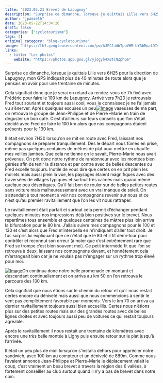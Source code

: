 ```yaml
---
title: "2023.05.21 Brevet de Lapugnoy"
description: "Surprise ce dimanche, lorsque je quittais Lille vers 6H25 pour la direction de Lapugnoy, mon GPS indiquait plus de 40 minutes de route alors que je pensais en avoir pour une trentaine de minutes."
author: "jpamielh"
date: 2023-05-22T14:34:26
draft: false
categories: ["cyclotourisme"]
tags: []
original_category: "blog-cyclotourisme"
image: "https://lh3.googleusercontent.com/pw/AJFCJaWbTpoVHM-bY3bMnatDIsyPMWzxl0CDdYyonEz_NVCnzV4HRHWBWMYDIwEguwZRmZXDZCKO6kxnG61i8A4bsO7b4UZ2lTAvkkzCLXVn2jDYpKDyMgpJgcsiByMN23jcJso389X9c0luIkrChAx_rYuo2g=w2467-h1670-s-no?authuser=1"
links:
  - title: "Les photos"
    website: "https://photos.app.goo.gl/yjogyb4XBtCNZphG6"
---
```


Surprise ce dimanche, lorsque je quittais Lille vers 6H25 pour la direction de Lapugnoy, mon GPS indiquait plus de 40 minutes de route alors que je pensais en avoir pour une trentaine de minutes.

<!--more-->

Cela signifiait donc que je serai en retard au rendez-vous de 7h fixé avec Frédéric pour faire le 100 km de Lapugnoy. Arrivé vers 7h20 je retrouvais Fred tout souriant et toujours aussi cool, vous le connaissez je ne l’ai jamais vu s’énerver. Après quelques excuses un peu[![Image](https://lh3.googleusercontent.com/pw/AJFCJaUD8SAA_1F03fB6Ucxwnf1_wOeM8JDXC_bDeToZyRteSG9MsrU7aUH9_KX0YoIidjQNiQnBB3r_BjnrnASqjzbgJiBpoxWmwnz_1byfL23DxpQ6NB5YplwKeSAd2wZJM6BJzrn7Vkrge0Gtm8IqPe2dng=w889-h398-s-no?authuser=1)](https://lh3.googleusercontent.com/pw/AJFCJaUD8SAA_1F03fB6Ucxwnf1_wOeM8JDXC_bDeToZyRteSG9MsrU7aUH9_KX0YoIidjQNiQnBB3r_BjnrnASqjzbgJiBpoxWmwnz_1byfL23DxpQ6NB5YplwKeSAd2wZJM6BJzrn7Vkrge0Gtm8IqPe2dng=w889-h398-s-no?authuser=1) vaseuses de ma part, on retrouva le groupe de Jean-Philippe et de Pierre –Marie en train de déguster un bon café. C’est d’ailleurs sur leurs conseils que l’on s’était décidé avec Fred de faire le 100 km alors que nos compagnons étaient présents pour le 130 km.

Il était environ 7H30 lorsqu’on se mit en route avec Fred, laissant nos compagnons se préparer tranquillement. Dès le départ nous fûmes en prise, même pas quelques centaines de mètres de plat pour mettre en chauffe mes veilles jambes. Que cela ne tienne on le savait, Pierre-Marie nous avait prévenus. On prit donc notre rythme de randonneur avec les montées bien gérées afin de tenir la distance et par contre avec de belles descentes ou Fred excelle toujours. Inutile de vous dire que certes on en prit plein les mollets mais aussi plein la vue, les paysages étaient magnifiques avec des traversées de villages typiques et surtout très calmes mais quand même quelque peu désertiques. Qu’il fait bon de rouler sur de belles petites routes sans voiture mais malheureusement avec un vrai manque de soleil. On s’attendait à tout moment à voir nos compagnons revenir sur nous et ce n’est qu’au premier ravitaillement que l’on les vit nous rattraper.

Le ravitaillement était parfait et surtout cela permit d’échanger pendant quelques minutes nos impressions déjà bien positives sur le brevet. Nous repartîmes tous ensemble et quelques centaines de mètres plus loin arriva la bifurcation pour le 80 km. J’allais suivre mes compagnons pour le 100 et 130 et c’est alors que Fred m’interpella en m’indiquant d’aller tout droit. Je fus surpris lui expliquant que ce n’était que le 80 et il fit demi-tour pour contrôler et reconnut son erreur (à noter que c’est extrêmement rare que Fred se trompe c’est bien souvent moi). Ce petit intermède fit que l’on se retrouva à deux, laissant nos compagnons devant, et honnêtement cela m’arrangeait bien car je ne voulais pas m’engager sur un rythme trop élevé pour moi.

[![Image](https://lh3.googleusercontent.com/pw/AJFCJaXh_JQA5-JoYTKWuGNuamu8bTzJfJ2G9TJwyUqbnqIJ7uB7eNAkjHFsS3guri45eJ_PRCDaTP4Yv7PCZZzXk5TQVG13CTC8H6w8QavsWNhJb2RNgcu6jgxsFFRZYBTzjKUIAvTN8pWmDJUnMka8_-P5Wg=w1267-h571-s-no?authuser=1)](https://lh3.googleusercontent.com/pw/AJFCJaXh_JQA5-JoYTKWuGNuamu8bTzJfJ2G9TJwyUqbnqIJ7uB7eNAkjHFsS3guri45eJ_PRCDaTP4Yv7PCZZzXk5TQVG13CTC8H6w8QavsWNhJb2RNgcu6jgxsFFRZYBTzjKUIAvTN8pWmDJUnMka8_-P5Wg=w1267-h571-s-no?authuser=1)On continua donc notre belle promenade en montant et descendant continuellement et on arriva au km 50 on l’on retrouva le parcours des 130 km.

Cela signifiait que nous étions sur le chemin du retour et qu’il nous restait certes encore du dénivelé mais aussi que nous commencions à sentir le vent pas complètement favorable par moments. Vers le km 70 on arriva au dernier ravitaillement toujours aussi bien accueillis. Certes nous n’étions plus sur des petites routes mais sur des grandes routes avec de belles lignes droites et avec toujours aussi peu de voitures ce qui restait toujours agréable. 

Après le ravitaillement il nous restait une trentaine de kilomètres avec encore une très belle montée à Ligny puis ensuite retour sur le plat jusqu’à l’arrivée.

Il était un peu plus de midi lorsqu’on s’installa dehors pour apprécier notre sandwich, avec 100 km au compteur et un dénivelé de 889m. Comme nous l’avaient annoncé Jean-Philippe et Pierre-Marie le déplacement valait le coup, c’est vraiment un beau brevet à travers la région des 6 vallées, à fortement conseiller au club surtout quand il n’y a pas de brevet dans notre coin.

&nbsp;